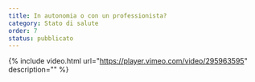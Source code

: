 ```yaml
---
title: In autonomia o con un professionista?
category: Stato di salute
order: 7
status: pubblicato
---
```




{% include video.html url="https://player.vimeo.com/video/295963595" description="" %}


 

	